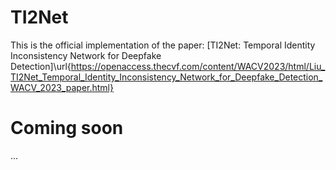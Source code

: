 # TI2Net
This is the official implementation of the paper: [TI2Net: Temporal Identity Inconsistency Network for Deepfake Detection]\url{https://openaccess.thecvf.com/content/WACV2023/html/Liu_TI2Net_Temporal_Identity_Inconsistency_Network_for_Deepfake_Detection_WACV_2023_paper.html}

# Coming soon
...
